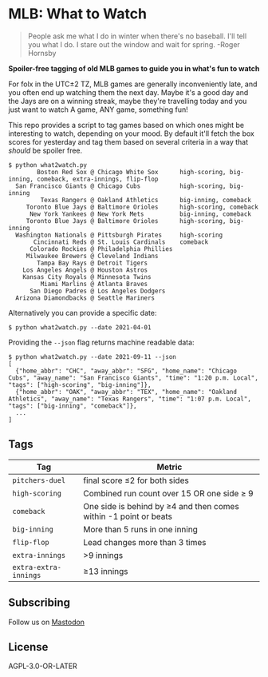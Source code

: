 # MLB: What to Watch

> People ask me what I do in winter when there's no baseball. I'll tell you what I do. I stare out the window and wait for spring. -Roger Hornsby

**Spoiler-free tagging of old MLB games to guide you in what's fun to watch**

For folx in the UTC±2 TZ, MLB games are generally inconveniently late, and you often end up watching them the next day. Maybe it's a good day and the Jays are on a winning streak, maybe they're travelling today and you just want to watch A game, ANY game, something fun!

This repo provides a script to tag games based on which ones might be interesting to watch, depending on your mood. By default it'll fetch the box scores for yesterday and tag them based on several criteria in a way that *should* be spoiler free.

```
$ python what2watch.py
        Boston Red Sox @ Chicago White Sox      high-scoring, big-inning, comeback, extra-innings, flip-flop
  San Francisco Giants @ Chicago Cubs           high-scoring, big-inning
         Texas Rangers @ Oakland Athletics      big-inning, comeback
     Toronto Blue Jays @ Baltimore Orioles      high-scoring, comeback
      New York Yankees @ New York Mets          big-inning, comeback
     Toronto Blue Jays @ Baltimore Orioles      high-scoring, big-inning
  Washington Nationals @ Pittsburgh Pirates     high-scoring
       Cincinnati Reds @ St. Louis Cardinals    comeback
      Colorado Rockies @ Philadelphia Phillies
     Milwaukee Brewers @ Cleveland Indians
        Tampa Bay Rays @ Detroit Tigers
    Los Angeles Angels @ Houston Astros
    Kansas City Royals @ Minnesota Twins
         Miami Marlins @ Atlanta Braves
      San Diego Padres @ Los Angeles Dodgers
  Arizona Diamondbacks @ Seattle Mariners
```

Alternatively you can provide a specific date:

```
$ python what2watch.py --date 2021-04-01
```

Providing the `--json` flag returns machine readable data:

```
$ python what2watch.py --date 2021-09-11 --json
[
  {"home_abbr": "CHC", "away_abbr": "SFG", "home_name": "Chicago Cubs", "away_name": "San Francisco Giants", "time": "1:20 p.m. Local", "tags": ["high-scoring", "big-inning"]},
  {"home_abbr": "OAK", "away_abbr": "TEX", "home_name": "Oakland Athletics", "away_name": "Texas Rangers", "time": "1:07 p.m. Local", "tags": ["big-inning", "comeback"]},
  ...
]
```

## Tags

Tag                   | Metric
---                   | ---
`pitchers-duel`       | final score ≤2 for both sides
`high-scoring`        | Combined run count over 15 OR one side ≥ 9
`comeback`            | One side is behind by ≥4 and then comes within -1 point or beats
`big-inning`          | More than 5 runs in one inning
`flip-flop`           | Lead changes more than 3 times
`extra-innings`       | >9 innings
`extra-extra-innings` | ≥13 innings

## Subscribing

Follow us on <a rel="me" href="https://botsin.space/@mlbw2w">Mastodon</a>

## License

AGPL-3.0-OR-LATER
